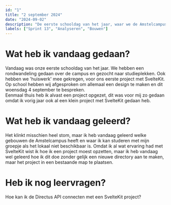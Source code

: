 ```yaml
---
id: "1"
title: "2 september 2024"
date: "2024-09-02"
description: "De eerste schooldag van het jaar, waar we de Amstelcampus hebben verkend en begonnen met SvelteKit."
labels: ["Sprint 13", "Analyseren", "Bouwen"]
---
```


# Wat heb ik vandaag gedaan?

Vandaag was onze eerste schooldag van het jaar. We hebben een rondwandeling gedaan over de campus en gezocht naar studieplekken. Ook hebben we 'huiswerk' mee gekregen, voor ons eerste project met SvelteKit. Op school hebben wij afgesproken om allemaal een design te maken en dit woensdag 4 september te bespreken. <br>
Eenmaal thuis heb ik alvast een project opgezet, dit was voor mij zo gedaan omdat ik vorig jaar ook al een klein project met SvelteKit gedaan heb.

# Wat heb ik vandaag geleerd?

Het klinkt misschien heel stom, maar ik heb vandaag geleerd welke gebouwen de Amstelcampus heeft en waar ik kan studeren met mijn groepje als het lokaal niet beschikbaar is. Omdat ik al wat ervaring had met SvelteKit wist ik hoe ik een project moest opzetten, maar ik heb vandaag wel geleerd hoe ik dit doe zonder gelijk een nieuwe directory aan te maken, maar het project in een bestaande map te plaatsen.

# Heb ik nog leervragen?

Hoe kan ik de Directus API connecten met een SvelteKit project?